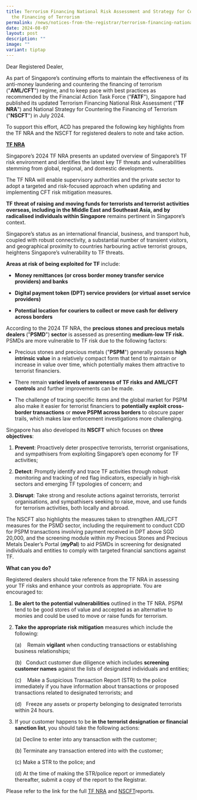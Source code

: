```yaml
---
title: Terrorism Financing National Risk Assessment and Strategy for Countering
  the Financing of Terrorism
permalink: /news/notices-from-the-registrar/terrorism-financing-national-risk-assessment/
date: 2024-08-07
layout: post
description: ""
image: ""
variant: tiptap
---
```

<p>Dear Registered Dealer,</p>
<p>As part of Singapore’s continuing efforts to maintain the effectiveness
of its anti-money laundering and countering the financing of terrorism
("<strong>AML/CFT</strong>") regime, and to keep pace with best practices
as recommended by the Financial Action Task Force ("<strong>FATF</strong>"),
Singapore had published its updated Terrorism Financing National Risk Assessment
("<strong>TF NRA</strong>") and National Strategy for Countering the Financing
of Terrorism ("<strong>NSCFT</strong>") in July 2024.</p>
<p>To support this effort, ACD has prepared the following key highlights
from the TF NRA and the NSCFT for registered dealers to note and take action.</p>
<p><strong><u>TF NRA</u></strong>
</p>
<p>Singapore’s 2024 TF NRA presents an updated overview of Singapore’s TF
risk environment and identifies the latest key TF threats and vulnerabilities
stemming from global, regional, and domestic developments.</p>
<p>The TF NRA will enable supervisory authorities and the private sector
to adopt a targeted and risk-focused approach when updating and implementing
CFT risk mitigation measures.</p>
<p><strong>TF</strong>  <strong>threat of raising and moving funds for terrorists and terrorist activities overseas, including in the Middle East and Southeast Asia, and by radicalised individuals within Singapore</strong> remains
pertinent in Singapore’s context.</p>
<p>Singapore’s status as an international financial, business, and transport
hub, coupled with robust connectivity, a substantial number of transient
visitors, and geographical proximity to countries harbouring active terrorist
groups, heightens Singapore’s vulnerability to TF threats.</p>
<p><strong>Areas at risk of being exploited for TF </strong>include:</p>
<ul data-tight="true" class="tight">
<li>
<p><strong>Money remittances (or cross border money transfer service providers) and banks</strong>
</p>
</li>
<li>
<p><strong>Digital payment token (DPT) service providers (or virtual asset service providers)</strong>
</p>
</li>
<li>
<p><strong>Potential location for couriers to collect or move cash for delivery across borders</strong>
</p>
</li>
</ul>
<p>According to the 2024 TF NRA, the <strong>precious stones and precious metals dealers </strong>("<strong>PSMD</strong>")<strong> sector</strong> is
assessed as presenting <strong>medium-low TF risk. </strong>PSMDs are more
vulnerable to TF risk due to the following factors:</p>
<ul data-tight="true" class="tight">
<li>
<p>Precious stones and precious metals ("<strong>PSPM</strong>") generally
possess <strong>high intrinsic value</strong> in a relatively compact form
that tend to maintain or increase in value over time, which potentially
makes them attractive to terrorist financiers.</p>
</li>
<li>
<p>There remain <strong>varied levels of awareness of TF risks and AML/CFT controls</strong> and
further improvements can be made.</p>
</li>
<li>
<p>The challenge of tracing specific items and the global market for PSPM
also make it easier for terrorist financiers to <strong>potentially exploit cross-border transactions</strong> or <strong>move PSPM across borders</strong> to
obscure paper trails, which makes law enforcement investigations more challenging.</p>
</li>
</ul>
<p>Singapore<strong> </strong>has also developed its<strong> NSCFT</strong> which
focuses on <strong>three objectives</strong>:</p>
<ol data-tight="true" class="tight">
<li>
<p><strong>Prevent</strong>: Proactively deter prospective terrorists, terrorist
organisations, and sympathisers from exploiting Singapore’s open economy
for TF activities;</p>
</li>
<li>
<p><strong>Detect</strong>: Promptly identify and trace TF activities through
robust monitoring and tracking of red flag indicators, especially in high-risk
sectors and emerging TF typologies of concern; and</p>
</li>
<li>
<p><strong>Disrupt</strong>: Take strong and resolute actions against terrorists,
terrorist organisations, and sympathisers seeking to raise, move, and use
funds for terrorism activities, both locally and abroad.</p>
</li>
</ol>
<p>The NSCFT also highlights the measures taken to strengthen AML/CFT measures
for the PSMD sector, including the requirement to conduct CDD for PSPM
transactions involving payment received in DPT above SGD 20,000, and the
screening module within <em>my</em> Precious Stones and Precious Metals Dealer’s
Portal (<strong><em>my</em>Pal</strong>) to aid PSMDs in screening for
designated individuals and entities to comply with targeted financial sanctions
against TF.</p>
<p><strong>What can you do?</strong>
</p>
<p>Registered dealers should take reference from the TF NRA in assessing
your TF risks and enhance your controls as appropriate. You are encouraged
to:</p>
<ol data-tight="true" class="tight">
<li>
<p><strong>Be alert to the potential vulnerabilities</strong>&nbsp;outlined
in the TF NRA. PSPM tend to be good stores of value and accepted as an
alternative to monies and could be used to move or raise funds for terrorism.</p>
<p></p>
</li>
<li>
<p><strong>Take the appropriate risk mitigation</strong>&nbsp;measures which
include the following:</p>
<p>(a)&nbsp;&nbsp;&nbsp; Remain <strong>vigilant</strong> when conducting transactions
or establishing business relationships;</p>
<p>(b)&nbsp;&nbsp; Conduct customer due diligence which includes <strong>screening customer names</strong> against
the lists of designated individuals and entities;</p>
<p>(c)&nbsp;&nbsp;&nbsp; Make a Suspicious Transaction Report (STR) to the
police immediately if you have information about transactions or proposed
transactions related to designated terrorists; and</p>
<p>(d)&nbsp;&nbsp; Freeze any assets or property belonging to designated
terrorists within 24 hours.</p>
<p></p>
</li>
<li>
<p>If your customer happens to be <strong>in the terrorist designation or financial sanction list</strong>,
you should take the following actions:</p>
<p>(a) Decline to enter into any transaction with the customer;</p>
<p>(b) Terminate any transaction entered into with the customer;</p>
<p>(c) Make a STR to the police; and</p>
<p>(d) At the time of making the STR/police report or immediately thereafter,
submit a copy of the report to the Registrar.</p>
<p></p>
</li>
</ol>
<p>Please refer to the link for the full <a href="/files/Terrorism_Financing_National_Risk_Assessment_2024.pdf" rel="noopener noreferrer nofollow" target="_blank">TF NRA</a> and
<a href="/files/National_Strategy_for_Countering_the_Financing_of_Terrorism_2024.pdf" rel="noopener noreferrer nofollow" target="_blank">NSCFT</a>reports.</p>
<p></p>